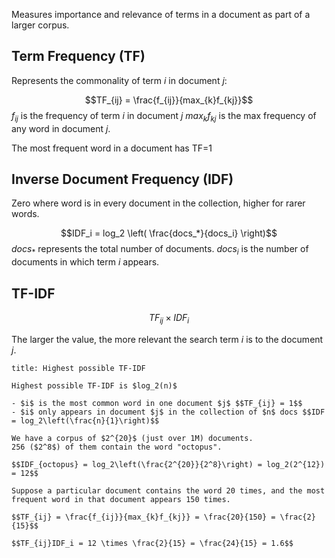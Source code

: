 
Measures importance and relevance of terms in a document as part of a larger corpus.

## Term Frequency (TF)

Represents the commonality of term $i$ in document $j$:

$$TF_{ij} = \frac{f_{ij}}{max_{k}f_{kj}}$$
$f_{ij}$ is the frequency of term $i$ in document $j$
$max_{k}f_{kj}$ is the max frequency of any word in document $j$.

The most frequent word in a document has TF=1

## Inverse Document Frequency (IDF)

Zero where word is in every document in the collection, higher for rarer words.

$$IDF_i = log_2 \left( \frac{docs_*}{docs_i} \right)$$
$docs_*$ represents the total number of documents.
$docs_i$ is the number of documents in which term $i$ appears.

## TF-IDF
$$TF_{ij} \times IDF_i$$

The larger the value, the more relevant the search term $i$ is to the document $j$. 

`````ad-info
title: Highest possible TF-IDF

Highest possible TF-IDF is $log_2(n)$

- $i$ is the most common word in one document $j$ $$TF_{ij} = 1$$
- $i$ only appears in document $j$ in the collection of $n$ docs $$IDF = log_2\left(\frac{n}{1}\right)$$ 

`````


```ad-example
We have a corpus of $2^{20}$ (just over 1M) documents.
256 ($2^8$) of them contain the word "octopus".

$$IDF_{octopus} = log_2\left(\frac{2^{20}}{2^8}\right) = log_2(2^{12}) = 12$$

Suppose a particular document contains the word 20 times, and the most frequent word in that document appears 150 times.

$$TF_{ij} = \frac{f_{ij}}{max_{k}f_{kj}} = \frac{20}{150} = \frac{2}{15}$$

$$TF_{ij}IDF_i = 12 \times \frac{2}{15} = \frac{24}{15} = 1.6$$
```
